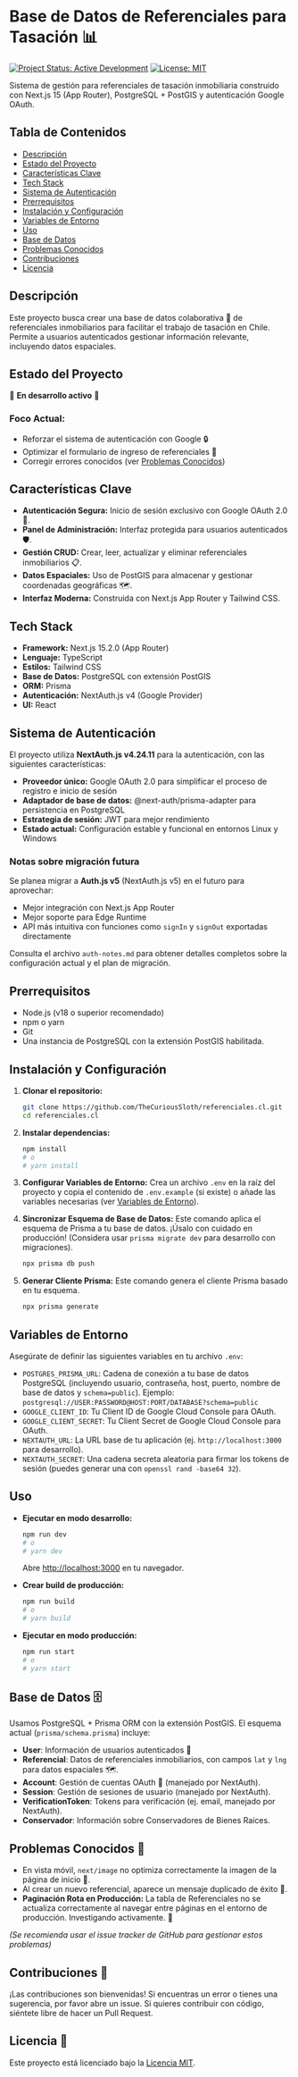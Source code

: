 # Base de Datos de Referenciales para Tasación 📊

[![Project Status: Active Development](https://img.shields.io/badge/status-active%20development-brightgreen)](https://github.com/TheCuriousSloth/referenciales.cl) 
[![License: MIT](https://img.shields.io/badge/License-MIT-blue.svg)](https://opensource.org/licenses/MIT)

Sistema de gestión para referenciales de tasación inmobiliaria construido con Next.js 15 (App Router), PostgreSQL + PostGIS y autenticación Google OAuth.

## Tabla de Contenidos
- [Descripción](#descripción)
- [Estado del Proyecto](#estado-del-proyecto)
- [Características Clave](#características-clave)
- [Tech Stack](#tech-stack)
- [Sistema de Autenticación](#sistema-de-autenticación)
- [Prerrequisitos](#prerrequisitos)
- [Instalación y Configuración](#instalación-y-configuración)
- [Variables de Entorno](#variables-de-entorno)
- [Uso](#uso)
- [Base de Datos](#base-de-datos)
- [Problemas Conocidos](#problemas-conocidos)
- [Contribuciones](#contribuciones)
- [Licencia](#licencia)

## Descripción
Este proyecto busca crear una base de datos colaborativa 🤝 de referenciales inmobiliarios para facilitar el trabajo de tasación en Chile. Permite a usuarios autenticados gestionar información relevante, incluyendo datos espaciales.

## Estado del Proyecto
🚧 **En desarrollo activo** 🚧

### Foco Actual:
- Reforzar el sistema de autenticación con Google 🔒
- Optimizar el formulario de ingreso de referenciales 📝
- Corregir errores conocidos (ver [Problemas Conocidos](#problemas-conocidos))

## Características Clave
-   **Autenticación Segura:** Inicio de sesión exclusivo con Google OAuth 2.0 🔐.
-   **Panel de Administración:** Interfaz protegida para usuarios autenticados 🛡️.
-   **Gestión CRUD:** Crear, leer, actualizar y eliminar referenciales inmobiliarios 📋.
-   **Datos Espaciales:** Uso de PostGIS para almacenar y gestionar coordenadas geográficas 🗺️.
-   **Interfaz Moderna:** Construida con Next.js App Router y Tailwind CSS.

## Tech Stack
-   **Framework:** Next.js 15.2.0 (App Router)
-   **Lenguaje:** TypeScript
-   **Estilos:** Tailwind CSS
-   **Base de Datos:** PostgreSQL con extensión PostGIS
-   **ORM:** Prisma
-   **Autenticación:** NextAuth.js v4 (Google Provider)
-   **UI:** React

## Sistema de Autenticación

El proyecto utiliza **NextAuth.js v4.24.11** para la autenticación, con las siguientes características:

- **Proveedor único:** Google OAuth 2.0 para simplificar el proceso de registro e inicio de sesión
- **Adaptador de base de datos:** @next-auth/prisma-adapter para persistencia en PostgreSQL
- **Estrategia de sesión:** JWT para mejor rendimiento
- **Estado actual:** Configuración estable y funcional en entornos Linux y Windows

### Notas sobre migración futura

Se planea migrar a **Auth.js v5** (NextAuth.js v5) en el futuro para aprovechar:

- Mejor integración con Next.js App Router
- Mejor soporte para Edge Runtime
- API más intuitiva con funciones como `signIn` y `signOut` exportadas directamente

Consulta el archivo `auth-notes.md` para obtener detalles completos sobre la configuración actual y el plan de migración.

## Prerrequisitos
-   Node.js (v18 o superior recomendado)
-   npm o yarn
-   Git
-   Una instancia de PostgreSQL con la extensión PostGIS habilitada.

## Instalación y Configuración

1.  **Clonar el repositorio:**
    ```bash
    git clone https://github.com/TheCuriousSloth/referenciales.cl.git
    cd referenciales.cl
    ```

2.  **Instalar dependencias:**
    ```bash
    npm install
    # o
    # yarn install
    ```

3.  **Configurar Variables de Entorno:**
    Crea un archivo `.env` en la raíz del proyecto y copia el contenido de `.env.example` (si existe) o añade las variables necesarias (ver [Variables de Entorno](#variables-de-entorno)).

4.  **Sincronizar Esquema de Base de Datos:**
    Este comando aplica el esquema de Prisma a tu base de datos. ¡Úsalo con cuidado en producción! (Considera usar `prisma migrate dev` para desarrollo con migraciones).
    ```bash
    npx prisma db push
    ```

5.  **Generar Cliente Prisma:**
    Este comando genera el cliente Prisma basado en tu esquema.
    ```bash
    npx prisma generate
    ```

## Variables de Entorno
Asegúrate de definir las siguientes variables en tu archivo `.env`:

-   `POSTGRES_PRISMA_URL`: Cadena de conexión a tu base de datos PostgreSQL (incluyendo usuario, contraseña, host, puerto, nombre de base de datos y `schema=public`). Ejemplo: `postgresql://USER:PASSWORD@HOST:PORT/DATABASE?schema=public`
-   `GOOGLE_CLIENT_ID`: Tu Client ID de Google Cloud Console para OAuth.
-   `GOOGLE_CLIENT_SECRET`: Tu Client Secret de Google Cloud Console para OAuth.
-   `NEXTAUTH_URL`: La URL base de tu aplicación (ej. `http://localhost:3000` para desarrollo).
-   `NEXTAUTH_SECRET`: Una cadena secreta aleatoria para firmar los tokens de sesión (puedes generar una con `openssl rand -base64 32`).

## Uso

-   **Ejecutar en modo desarrollo:**
    ```bash
    npm run dev
    # o
    # yarn dev
    ```
    Abre [http://localhost:3000](http://localhost:3000) en tu navegador.

-   **Crear build de producción:**
    ```bash
    npm run build
    # o
    # yarn build
    ```

-   **Ejecutar en modo producción:**
    ```bash
    npm run start
    # o
    # yarn start
    ```

## Base de Datos 🗄️
Usamos PostgreSQL + Prisma ORM con la extensión PostGIS. El esquema actual (`prisma/schema.prisma`) incluye:
-   **User**: Información de usuarios autenticados 👤
-   **Referencial**: Datos de referenciales inmobiliarios, con campos `lat` y `lng` para datos espaciales 🗺️.
-   **Account**: Gestión de cuentas OAuth 🔐 (manejado por NextAuth).
-   **Session**: Gestión de sesiones de usuario (manejado por NextAuth).
-   **VerificationToken**: Tokens para verificación (ej. email, manejado por NextAuth).
-   **Conservador**: Información sobre Conservadores de Bienes Raíces.

## Problemas Conocidos 🐛
-   En vista móvil, `next/image` no optimiza correctamente la imagen de la página de inicio 📱.
-   Al crear un nuevo referencial, aparece un mensaje duplicado de éxito 📨.
-   **Paginación Rota en Producción:** La tabla de Referenciales no se actualiza correctamente al navegar entre páginas en el entorno de producción. Investigando activamente. 🚧

*(Se recomienda usar el issue tracker de GitHub para gestionar estos problemas)*

## Contribuciones 🤝
¡Las contribuciones son bienvenidas! Si encuentras un error o tienes una sugerencia, por favor abre un issue. Si quieres contribuir con código, siéntete libre de hacer un Pull Request.

## Licencia 📄
Este proyecto está licenciado bajo la [Licencia MIT](https://opensource.org/licenses/MIT).